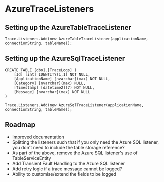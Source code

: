 AzureTraceListeners
========================

Setting up the AzureTableTraceListener
------------------------------------

    Trace.Listeners.Add(new AzureTableTraceListener(applicationName, connectionString, tableName));

Setting up the AzureSqlTraceListener
------------------------------------

    CREATE TABLE [dbo].[TraceLogs] (
        [Id] [int] IDENTITY(1,1) NOT NULL,
        [ApplicationName] [nvarchar](max) NOT NULL,
        [Category] [nvarchar](max) NULL,
        [Timestamp] [datetime2](7) NOT NULL,
        [Message] [nvarchar](max) NOT NULL
    )
	
	Trace.Listeners.Add(new AzureSqlTraceListener(applicationName, connectionString, tableName));
	
Roadmap
-------

* Improved documentation
* Splitting the listeners such that if you only need the Azure SQL listener, you don't need to include the table storage reference?
* As part of the above, remove the Azure SQL listener's use of TableServiceEntity
* Add Transient Fault Handling to the Azure SQL listener
* Add retry logic if a trace message cannot be logged?
* Ability to customise/extend the fields to be logged